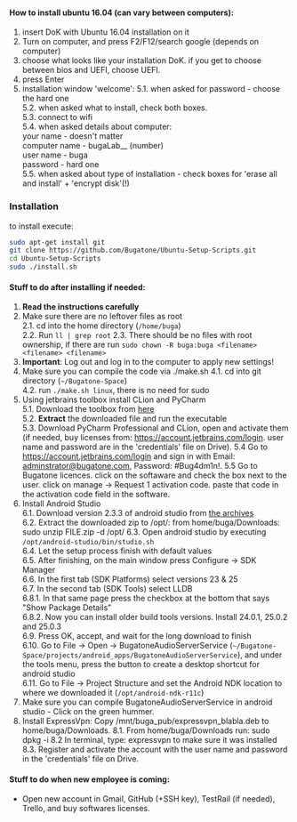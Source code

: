 
#### How to install ubuntu 16.04 (can vary between computers):
1. insert DoK with Ubuntu 16.04 installation on it
2. Turn on computer, and press F2/F12/search google (depends on computer)
3. choose what looks like your installation DoK.
   if you get to choose between bios and UEFI, choose UEFI.
4. press Enter
5. installation window 'welcome':
5.1. when asked for password - choose the hard one  
5.2. when asked what to install, check both boxes.  
5.3. connect to wifi  
5.4. when asked details about computer:  
your name - doesn't matter  
computer name - bugaLab__ (number)  
user name - buga  
password - hard one  
5.5. when asked about type of installation - check boxes for 'erase all and install' + 'encrypt disk'(!)  

### Installation
to install execute:
```bash
sudo apt-get install git
git clone https://github.com/Bugatone/Ubuntu-Setup-Scripts.git
cd Ubuntu-Setup-Scripts
sudo ./install.sh
```
#### Stuff to do after installing if needed:  
1. **Read the instructions carefully**  
2. Make sure there are no leftover files as root  
2.1. cd into the home directory (`/home/buga`)  
2.2. Run `ll | grep root`
2.3. There should be no files with root ownership, if there are run `sudo chown -R buga:buga <filename> <filename> <filename>`  
3. **Important**: Log out and log in to the computer to apply new settings!
4. Make sure you can compile the code via ./make.sh 
4.1. cd into git directory (`~/Bugatone-Space`)  
4.2. run `./make.sh linux`, there is no need for sudo  
5. Using jetbrains toolbox install CLion and PyCharm  
5.1. Download the toolbox from [here](https://www.jetbrains.com/toolbox/app/)  
5.2. **Extract** the downloaded file and run the executable  
5.3. Download PyCharm Professional and CLion, open and activate them (if needed, buy licenses from: https://account.jetbrains.com/login. user name and password are in the 'credentials' file on Drive).
5.4 Go to https://account.jetbrains.com/login and sign in with Email: adminstrator@bugatone.com, Password: #Bug4dm1n!.
5.5 Go to Bugatone licences. click on the softaware and check the box next to the user. click on manage -> Request 1 activation code. paste that code in the activation code field in the software.
6. Install Android Studio  
6.1. Download version 2.3.3 of android studio from [the archives](https://developer.android.com/studio/archive.html)  
6.2. Extract the downloaded zip to /opt/: from home/buga/Downloads: sudo unzip FILE.zip -d /opt/
6.3. Open android studio by executing `/opt/android-studio/bin/studio.sh`  
6.4. Let the setup process finish with default values  
6.5. After finishing, on the main window press Configure -> SDK Manager  
6.6. In the first tab (SDK Platforms) select versions 23 & 25  
6.7. In the second tab (SDK Tools) select LLDB  
6.8.1. In that same page press the checkbox at the bottom that says "Show Package Details"  
6.8.2. Now you can install older build tools versions. Install 24.0.1, 25.0.2 and 25.0.3  
6.9. Press OK, accept, and wait for the long download to finish  
6.10. Go to File -> Open -> BugatoneAudioServerService (`~/Bugatone-Space/projects/android_apps/BugatoneAudioServerService`), and under the tools menu, press the button to create a desktop shortcut for android studio  
6.11. Go to File -> Project Structure and set the Android NDK location to where we downloaded it (`/opt/android-ndk-r11c`)
7. Make sure you can compile BugatoneAudioServerService in android studio - Click on the green hummer.
8. Install ExpressVpn: Copy /mnt/buga_pub/expressvpn_blabla.deb to home/buga/Downloads.
8.1. From home/buga/Downloads run: sudo dpkg -i <file> 
8.2 In terminal, type: expressvpn to make sure it was installed
8.3. Register and activate the account with the user name and password in the 'credentials' file on Drive.

#### Stuff to do when new employee is coming:  
- Open new account in Gmail, GitHub (+SSH key), TestRail (if needed), Trello, and buy softwares licenses.
